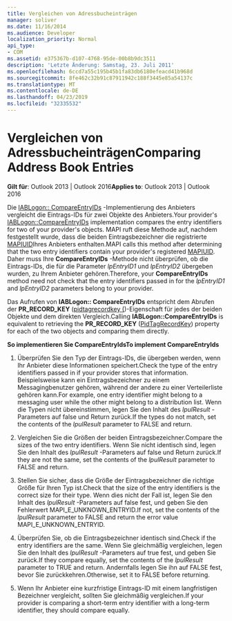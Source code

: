 ```yaml
---
title: Vergleichen von Adressbucheinträgen
manager: soliver
ms.date: 11/16/2014
ms.audience: Developer
localization_priority: Normal
api_type:
- COM
ms.assetid: e375367b-d107-4768-95de-00b8b9dc3511
description: 'Letzte Änderung: Samstag, 23. Juli 2011'
ms.openlocfilehash: 6ccd7a55c195b45b1fa83db6180efeacd41b968d
ms.sourcegitcommit: 8fe462c32b91c87911942c188f3445e85a54137c
ms.translationtype: MT
ms.contentlocale: de-DE
ms.lasthandoff: 04/23/2019
ms.locfileid: "32335532"
---
```

# <a name="comparing-address-book-entries"></a><span data-ttu-id="3bc8c-103">Vergleichen von Adressbucheinträgen</span><span class="sxs-lookup"><span data-stu-id="3bc8c-103">Comparing Address Book Entries</span></span>

  
  
<span data-ttu-id="3bc8c-104">**Gilt für**: Outlook 2013 | Outlook 2016</span><span class="sxs-lookup"><span data-stu-id="3bc8c-104">**Applies to**: Outlook 2013 | Outlook 2016</span></span> 
  
<span data-ttu-id="3bc8c-105">Die [IABLogon:: CompareEntryIDs](iablogon-compareentryids.md) -Implementierung des Anbieters vergleicht die Eintrags-IDs für zwei Objekte des Anbieters.</span><span class="sxs-lookup"><span data-stu-id="3bc8c-105">Your provider's [IABLogon::CompareEntryIDs](iablogon-compareentryids.md) implementation compares the entry identifiers for two of your provider's objects.</span></span> <span data-ttu-id="3bc8c-106">MAPI ruft diese Methode auf, nachdem festgestellt wurde, dass die beiden Eintragsbezeichner die registrierte [MAPIUID](mapiuid.md)Ihres Anbieters enthalten.</span><span class="sxs-lookup"><span data-stu-id="3bc8c-106">MAPI calls this method after determining that the two entry identifiers contain your provider's registered [MAPIUID](mapiuid.md).</span></span> <span data-ttu-id="3bc8c-107">Daher muss Ihre **CompareEntryIDs** -Methode nicht überprüfen, ob die Eintrags-IDs, die für die Parameter _lpEntryID1_ und _lpEntryID2_ übergeben wurden, zu Ihrem Anbieter gehören.</span><span class="sxs-lookup"><span data-stu-id="3bc8c-107">Therefore, your **CompareEntryIDs** method need not check that the entry identifiers passed in for the  _lpEntryID1_ and  _lpEntryID2_ parameters belong to your provider.</span></span> 
  
<span data-ttu-id="3bc8c-108">Das Aufrufen von **IABLogon:: CompareEntryIDs** entspricht dem Abrufen der **PR_RECORD_KEY** ([pidtagrecordkey (](pidtagrecordkey-canonical-property.md))-Eigenschaft für jedes der beiden Objekte und dem direkten Vergleich.</span><span class="sxs-lookup"><span data-stu-id="3bc8c-108">Calling **IABLogon::CompareEntryIDs** is equivalent to retrieving the **PR_RECORD_KEY** ([PidTagRecordKey](pidtagrecordkey-canonical-property.md)) property for each of the two objects and comparing them directly.</span></span>
  
 <span data-ttu-id="3bc8c-109">**So implementieren Sie CompareEntryIds**</span><span class="sxs-lookup"><span data-stu-id="3bc8c-109">**To implement CompareEntryIds**</span></span>
  
1. <span data-ttu-id="3bc8c-110">Überprüfen Sie den Typ der Eintrags-IDs, die übergeben werden, wenn Ihr Anbieter diese Informationen speichert.</span><span class="sxs-lookup"><span data-stu-id="3bc8c-110">Check the type of the entry identifiers passed in if your provider stores that information.</span></span> <span data-ttu-id="3bc8c-111">Beispielsweise kann ein Eintragsbezeichner zu einem Messagingbenutzer gehören, während der andere zu einer Verteilerliste gehören kann.</span><span class="sxs-lookup"><span data-stu-id="3bc8c-111">For example, one entry identifier might belong to a messaging user while the other might belong to a distribution list.</span></span> <span data-ttu-id="3bc8c-112">Wenn die Typen nicht übereinstimmen, legen Sie den Inhalt des _lpulResult_ -Parameters auf false und Return zurück.</span><span class="sxs-lookup"><span data-stu-id="3bc8c-112">If the types do not match, set the contents of the  _lpulResult_ parameter to FALSE and return.</span></span> 
    
2. <span data-ttu-id="3bc8c-113">Vergleichen Sie die Größen der beiden Eintragsbezeichner.</span><span class="sxs-lookup"><span data-stu-id="3bc8c-113">Compare the sizes of the two entry identifiers.</span></span> <span data-ttu-id="3bc8c-114">Wenn Sie nicht identisch sind, legen Sie den Inhalt des _lpulResult_ -Parameters auf false und Return zurück.</span><span class="sxs-lookup"><span data-stu-id="3bc8c-114">If they are not the same, set the contents of the  _lpulResult_ parameter to FALSE and return.</span></span> 
    
3. <span data-ttu-id="3bc8c-115">Stellen Sie sicher, dass die Größe der Eintragsbezeichner die richtige Größe für Ihren Typ ist.</span><span class="sxs-lookup"><span data-stu-id="3bc8c-115">Check that the size of the entry identifiers is the correct size for their type.</span></span> <span data-ttu-id="3bc8c-116">Wenn dies nicht der Fall ist, legen Sie den Inhalt des _lpulResult_ -Parameters auf false fest, und geben Sie den Fehlerwert MAPI_E_UNKNOWN_ENTRYID.</span><span class="sxs-lookup"><span data-stu-id="3bc8c-116">If not, set the contents of the  _lpulResult_ parameter to FALSE and return the error value MAPI_E_UNKNOWN_ENTRYID.</span></span> 
    
4. <span data-ttu-id="3bc8c-117">Überprüfen Sie, ob die Eintragsbezeichner identisch sind.</span><span class="sxs-lookup"><span data-stu-id="3bc8c-117">Check if the entry identifiers are the same.</span></span> <span data-ttu-id="3bc8c-118">Wenn Sie gleichmäßig vergleichen, legen Sie den Inhalt des _lpulResult_ -Parameters auf true fest, und geben Sie zurück.</span><span class="sxs-lookup"><span data-stu-id="3bc8c-118">If they compare equally, set the contents of the  _lpulResult_ parameter to TRUE and return.</span></span> <span data-ttu-id="3bc8c-119">Andernfalls legen Sie ihn auf FALSE fest, bevor Sie zurückkehren.</span><span class="sxs-lookup"><span data-stu-id="3bc8c-119">Otherwise, set it to FALSE before returning.</span></span> 
    
5. <span data-ttu-id="3bc8c-120">Wenn Ihr Anbieter eine kurzfristige Eintrags-ID mit einem langfristigen Bezeichner vergleicht, sollten Sie gleichmäßig vergleichen.</span><span class="sxs-lookup"><span data-stu-id="3bc8c-120">If your provider is comparing a short-term entry identifier with a long-term identifier, they should compare equally.</span></span>
    

